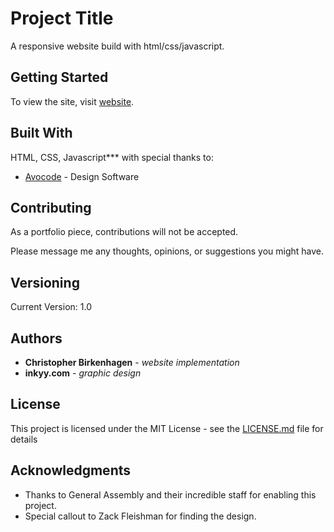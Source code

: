 # Project Title

A responsive website build with html/css/javascript.  
## Getting Started

To view the site, visit [website](https://secondaryfun.github.io/ga-sei-web1/).

## Built With

HTML, CSS, Javascript***
with special thanks to:
* [Avocode](http://avocode.com) - Design Software


## Contributing

As a portfolio piece, contributions will not be accepted.  

Please message me any thoughts, opinions, or suggestions you might have.

## Versioning

Current Version: 1.0

## Authors

* **Christopher Birkenhagen** - *website implementation* 
* **inkyy.com** - *graphic design*

## License

This project is licensed under the MIT License - see the [LICENSE.md](LICENSE.md) file for details

## Acknowledgments

* Thanks to General Assembly and their incredible staff for enabling this project.
* Special callout to Zack Fleishman for finding the design.
